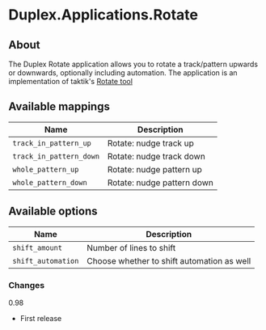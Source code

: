 # Duplex.Applications.Rotate

## About

The Duplex Rotate application allows you to rotate a track/pattern upwards or downwards, optionally including automation. The application is an implementation of taktik's [Rotate tool](http://tools.renoise.com/tools/rotate-pattern)

## Available mappings 

| Name          | Description   |
| ------------- |---------------|
|`track_in_pattern_up`|Rotate: nudge track up|
|`track_in_pattern_down`|Rotate: nudge track down|
|`whole_pattern_up`|Rotate: nudge pattern up|
|`whole_pattern_down`|Rotate: nudge pattern down|

## Available options 

| Name          | Description   |
| ------------- |---------------|
|`shift_amount`|Number of lines to shift|
|`shift_automation`|Choose whether to shift automation as well|

### Changes

0.98
- First release
